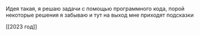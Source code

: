 Идея такая, я решаю задачи с помощью программного кода, порой некоторые решения я забываю и тут на выход мне приходят подсказки

[[2023 год]]